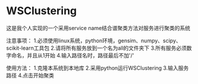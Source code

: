 # WSClustering
这是我个人实现的一个采用service name结合谱聚类方法对服务进行聚类的系统 

注意事项：
1.必须使用linux系统，python环境，gensim、numpy、scipy、scikit-learn工具包
2.请将所有服务放到一个名为all的文件夹下
3.所有服务必须数字命名，并且从1开始
4.输入路径名时，路径最后不加'/'

使用方法：
1.克隆本系统到本地库
2.采用python运行WSClustering
3.输入服务路径
4.点击开始聚类